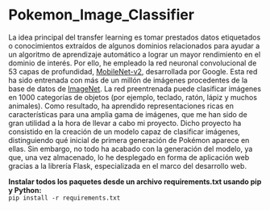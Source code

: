 # Pokemon_Image_Classifier

La idea principal del transfer learning es tomar prestados datos etiquetados o conocimientos extraídos de algunos dominios relacionados para ayudar a un algoritmo de aprendizaje automático a lograr un mayor rendimiento en el dominio de interés. Por ello, he empleado la red neuronal convolucional de 53 capas de profundidad, <a href="https://tfhub.dev/google/tf2-preview/mobilenet_v2/feature_vector/4" target="_blank">MobileNet-v2</a>, desarrollada por Google. Esta red ha sido entrenada con más de un millón de imágenes procedentes de la base de datos de <a href="https://image-net.org/" target="_blank">ImageNet</a>. La red preentrenada puede clasificar imágenes en 1000 categorías de objetos (por ejemplo, teclado, ratón, lápiz y muchos animales). Como resultado, ha aprendido representaciones ricas en características para una amplia gama de imágenes, que me han sido de gran utilidad a la hora de llevar a cabo mi proyecto. Dicho proyecto ha consistido en la creación de un modelo capaz de clasificar imágenes, distinguiendo qué inicial de primera generación de Pokémon aparece en ellas. Sin embargo, no todo ha acabado con la generación del modelo, ya que, una vez almacenado, lo he desplegado en forma de aplicación web gracias a la librería Flask, especializada en el marco del desarrollo web.

**Instalar todos los paquetes desde un archivo requirements.txt usando pip y Python:**<br>
```pip install -r requirements.txt```




